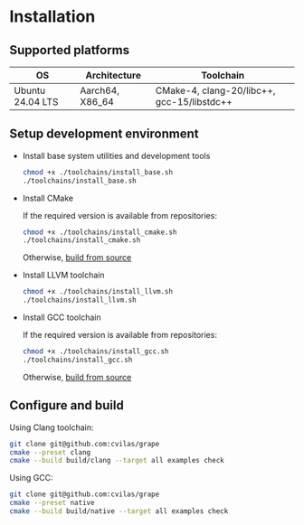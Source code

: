 # Installation

## Supported platforms

OS               |  Architecture   | Toolchain
-----------------|-----------------|----------------
Ubuntu 24.04 LTS | Aarch64, X86_64 | CMake-4, clang-20/libc++, gcc-15/libstdc++

## Setup development environment

- Install base system utilities and development tools
  ```bash
  chmod +x ./toolchains/install_base.sh
  ./toolchains/install_base.sh
  ```

- Install CMake
  
  If the required version is available from repositories:
  ```bash
  chmod +x ./toolchains/install_cmake.sh
  ./toolchains/install_cmake.sh
  ```
  Otherwise, [build from source](./howto/build_cmake.md)

- Install LLVM toolchain

  ```bash
  chmod +x ./toolchains/install_llvm.sh
  ./toolchains/install_llvm.sh
  ```

- Install GCC toolchain

  If the required version is available from repositories:
  ```bash
  chmod +x ./toolchains/install_gcc.sh
  ./toolchains/install_gcc.sh
  ```
  Otherwise, [build from source](./howto/build_gcc.md)

## Configure and build

Using Clang toolchain:

```bash
git clone git@github.com:cvilas/grape
cmake --preset clang
cmake --build build/clang --target all examples check
```

Using GCC:

```bash
git clone git@github.com:cvilas/grape
cmake --preset native
cmake --build build/native --target all examples check
```
